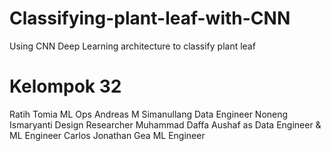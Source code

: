 # Classifying-plant-leaf-with-CNN
 Using CNN Deep Learning architecture to classify plant leaf

 # Kelompok 32
Ratih Tomia ML Ops
Andreas M Simanullang Data Engineer
Noneng Ismaryanti Design Researcher
Muhammad Daffa Aushaf as Data Engineer & ML Engineer
Carlos Jonathan Gea ML Engineer
